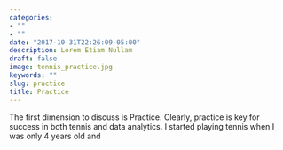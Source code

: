 ```yaml
---
categories:
- ""
- ""
date: "2017-10-31T22:26:09-05:00"
description: Lorem Etiam Nullam
draft: false
image: tennis_practice.jpg
keywords: ""
slug: practice
title: Practice
---
```

The first dimension to discuss is Practice. Clearly, practice is key for success in both tennis and 
data analytics. I started playing tennis when I was only 4 years old and 